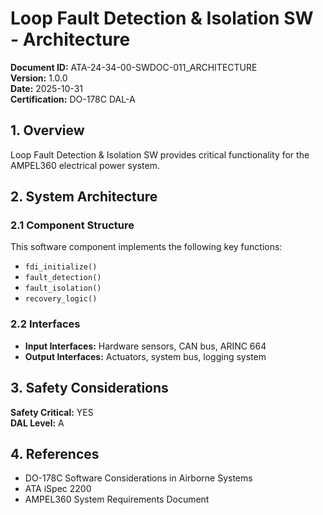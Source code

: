# Loop Fault Detection & Isolation SW - Architecture

**Document ID:** ATA-24-34-00-SWDOC-011_ARCHITECTURE  
**Version:** 1.0.0  
**Date:** 2025-10-31  
**Certification:** DO-178C DAL-A

## 1. Overview

Loop Fault Detection & Isolation SW provides critical functionality for the AMPEL360 electrical power system.

## 2. System Architecture

### 2.1 Component Structure

This software component implements the following key functions:

- `fdi_initialize()`
- `fault_detection()`
- `fault_isolation()`
- `recovery_logic()`

### 2.2 Interfaces

- **Input Interfaces:** Hardware sensors, CAN bus, ARINC 664
- **Output Interfaces:** Actuators, system bus, logging system

## 3. Safety Considerations

**Safety Critical:** YES  
**DAL Level:** A

## 4. References

- DO-178C Software Considerations in Airborne Systems
- ATA iSpec 2200
- AMPEL360 System Requirements Document

